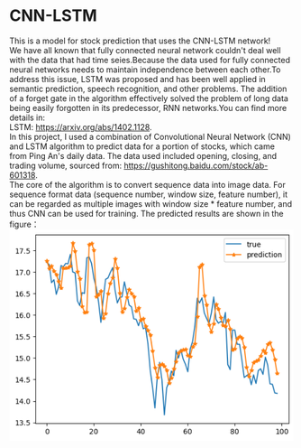 # CNN-LSTM
This is a model for stock prediction that uses the CNN-LSTM network!  
We have all known that fully connected neural network couldn't deal well with the data that had time seies.Because the data used for fully connected neural networks needs to maintain independence between each other.To address this issue, LSTM was proposed and has been well applied in semantic prediction, speech recognition, and other problems. The addition of a forget gate in the algorithm effectively solved the problem of long data being easily forgotten in its predecessor, RNN networks.You can find more details in:  
LSTM: https://arxiv.org/abs/1402.1128.  
In this project, I used a combination of Convolutional Neural Network (CNN) and LSTM algorithm to predict data for a portion of stocks, which came from Ping An's daily data. The data used included opening, closing, and trading volume, sourced from:   https://gushitong.baidu.com/stock/ab-601318.  
The core of the algorithm is to convert sequence data into image data. For sequence format data (sequence number, window size, feature number), it can be regarded as multiple images with window size * feature number, and thus CNN can be used for training.
The predicted results are shown in the figure：  
![image](https://github.com/Chris-Zouchenyu/CNN-LSTM/blob/main/output.png)  
